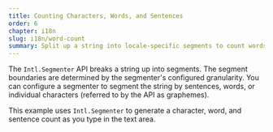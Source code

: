 ```yaml
---
title: Counting Characters, Words, and Sentences
order: 6
chapter: i18n
slug: i18n/word-count
summary: Split up a string into locale-specific segments to count words and sentences.
---
```


<script>
  import CompatibilityWarning from '$lib/components/CompatibilityWarning.svelte';
</script>

<CompatibilityWarning name="Intl.Segmenter" href="https://caniuse.com/mdn-javascript_builtins_intl_segmenter" />

The `Intl.Segmenter` API breaks a string up into segments. The segment boundaries are determined by the segmenter's configured granularity. You can configure a segmenter to segment the string by sentences, words, or individual characters (referred to by the API as graphemes).

This example uses `Intl.Segmenter` to generate a character, word, and sentence count as you type in the text area.
